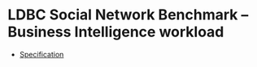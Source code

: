 # LDBC Social Network Benchmark – Business Intelligence workload

* [Specification](http://wiki.ldbcouncil.org/display/TUC/Business+Intelligence+Workload)
